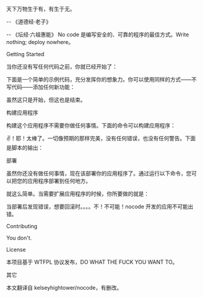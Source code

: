 
天下万物生于有，有生于无。

-- 《道德经·老子》

-- 《坛经·六祖惠能》
No code 是编写安全的、可靠的程序的最佳方式。Write nothing; deploy nowhere。

Getting Started

当你还没有写任何代码之前，你就已经开始了：


下面是一个简单的示例代码，充分发挥你的想象力。你可以使用同样的方式——不写代码——添加任何新功能：


虽然这只是开始，但这也是结束。

构建应用程序

构建这个应用程序不需要你做任何事情。下面的命令可以构建应用程序：


✌！耶！太棒了。一切像预期的那样完美，没有任何错误，也没有任何警告。下面是脚本的输出：


部署

虽然你还没有做任何事情，现在该部署你的应用程序了。通过运行以下命令，您可以把您的应用程序部署到任何地方。


就这么简单。当需要扩展应用程序的时候，你所要做的就是：


当部署后发现错误，想要回滚时。。。。不！不可能！nocode 开发的应用不可能出错。

Contributing

You don't.

License

本项目基于 WTFPL 协议发布，DO WHAT THE FUCK YOU WANT TO。

其它

本文翻译自 kelseyhightower/nocode，有删改。
